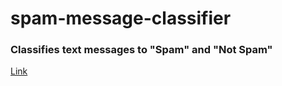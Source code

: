 # spam-message-classifier
### Classifies text messages to "Spam" and "Not Spam"
<a href="https://atharvaswami-spam-message-classifier-run-ck31yy.streamlitapp.com/" target="_blank">Link</a>
